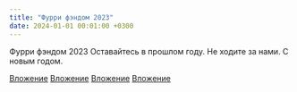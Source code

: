 ```yaml
---
title: "Фурри фэндом 2023"
date: 2024-01-01 00:01:00 +0300
---
```


Фурри фэндом 2023
Оставайтесь в прошлом году. Не ходите за нами.
С новым годом.


[Вложение](/assets/vk_photos/2/9lhahdmOIL8.jpg)
[Вложение](/assets/vk_photos/3/eZBU8BNItJI.jpg)
[Вложение](/assets/vk_photos/2/amQAOGVusV8.jpg)
[Вложение](/assets/vk_photos/4/ecPqSs7HrBc.jpg)
